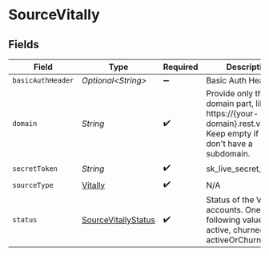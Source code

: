 # SourceVitally


## Fields

| Field                                                                                                                 | Type                                                                                                                  | Required                                                                                                              | Description                                                                                                           |
| --------------------------------------------------------------------------------------------------------------------- | --------------------------------------------------------------------------------------------------------------------- | --------------------------------------------------------------------------------------------------------------------- | --------------------------------------------------------------------------------------------------------------------- |
| `basicAuthHeader`                                                                                                     | *Optional\<String>*                                                                                                   | :heavy_minus_sign:                                                                                                    | Basic Auth Header                                                                                                     |
| `domain`                                                                                                              | *String*                                                                                                              | :heavy_check_mark:                                                                                                    | Provide only the domain part, like https://{your-domain}.rest.vitally.io/.  Keep empty if you don't have a subdomain. |
| `secretToken`                                                                                                         | *String*                                                                                                              | :heavy_check_mark:                                                                                                    | sk_live_secret_token                                                                                                  |
| `sourceType`                                                                                                          | [Vitally](../../models/shared/Vitally.md)                                                                             | :heavy_check_mark:                                                                                                    | N/A                                                                                                                   |
| `status`                                                                                                              | [SourceVitallyStatus](../../models/shared/SourceVitallyStatus.md)                                                     | :heavy_check_mark:                                                                                                    | Status of the Vitally accounts. One of the following values; active, churned, activeOrChurned.                        |
